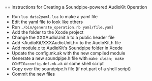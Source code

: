 == Instructions for Creating a Soundpipe-powered AudioKit Operation

* Run `lua data2yaml.lua` to make a yaml file
* Edit the yaml file to look like others
* Run `./bin/generate_operation.rb yaml/file.yaml`
* Add the folder to the Xcode project
* Change the XXXAudioUnit.h to a public header file
* Add <AudioKit/XXXAudioUnit.h> to the AudioKit.h file
* Add module.c to AudioKit's Soundpipe folder in Xcode
* Update the config.mk.ak with the new compiled module
* Generate a new soundpipe.h file with `make clean; make CONFIG=config.def.mk.ak` or some shell script
* Copy over the soundpipe.h file (if not part of a shell script)
* Commit the new files